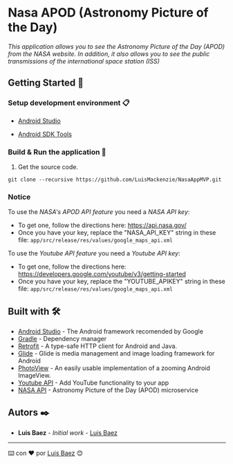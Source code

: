 # Nasa APOD (Astronomy Picture of the Day)

_This application allows you to see the Astronomy Picture of the Day (APOD) from the NASA website. In addition, it also allows you to see the public transmissions of the international space station (ISS)_

## Getting Started 🚀

### Setup development environment 📋

* [Android Studio](https://developer.android.com/studio)

* [Android SDK Tools](https://developer.android.com/studio#Other)

### Build & Run the application 🔧

1. Get the source code.

```
git clone --recursive https://github.com/LuisMackenzie/NasaAppMVP.git
```

### Notice

To use the *NASA's APOD API feature* you need a *NASA API key*:
* To get one, follow the directions here: https://api.nasa.gov/
* Once you have your key, replace the "NASA_API_KEY" string in these file: `app/src/release/res/values/google_maps_api.xml`

To use the *Youtube API feature* you need a *Youtube API key*:
* To get one, follow the directions here: https://developers.google.com/youtube/v3/getting-started
* Once you have your key, replace the "YOUTUBE_APIKEY" string in these file: `app/src/release/res/values/google_maps_api.xml`

## Built with 🛠️

* [Android Studio](https://developer.android.com/studio) - The Android framework recomended by Google
* [Gradle](https://gradle.org/) - Dependency manager
* [Retrofit](https://square.github.io/retrofit/) - A type-safe HTTP client for Android and Java.
* [Glide](https://bumptech.github.io/glide/) - Glide is media management and image loading framework for Android
* [PhotoView](https://github.com/Baseflow/PhotoView) - An easily usable implementation of a zooming Android ImageView.
* [Youtube API](https://developers.google.com/youtube/v3) - Add YouTube functionality to your app
* [NASA API](https://api.nasa.gov/) - Astronomy Picture of the Day (APOD) microservice

## Autors ✒️

* **Luis Baez** - *Initial work* - [Luis Baez](https://github.com/LuisMackenzie)

<!--
## Licencia 📄

Este proyecto está bajo la Licencia (Tu Licencia) - mira el archivo [LICENSE.md](LICENSE.md) para detalles

## Expresiones de Gratitud 🎁

* Comenta a otros sobre este proyecto 📢
* Invita una cerveza 🍺 o un café ☕ a alguien del equipo. 
* Da las gracias públicamente 🤓.
* etc.  -->



---
⌨️ con ❤️ por [Luis Baez](https://github.com/LuisMackenzie) 😊
